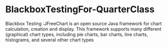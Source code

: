 # BlackboxTestingFor-QuarterClass
 Blackbox Testing :JFreeChart is an open source Java framework for chart calculation, creation and display. This framework supports many different (graphical) chart types, including pie charts, bar charts, line charts, histograms, and several other chart types
